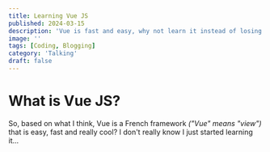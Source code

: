 ```yaml
---
title: Learning Vue JS
published: 2024-03-15
description: 'Vue is fast and easy, why not learn it instead of losing time choosing another framework?'
image: ''
tags: [Coding, Blogging]
category: 'Talking'
draft: false 
---
```


# What is Vue JS?
So, based on what I think, Vue is a French framework *("Vue" means "view")* that is easy, fast and really cool?
I don't really know I just started learning it...
